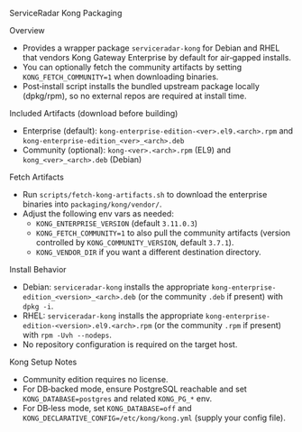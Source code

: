 ServiceRadar Kong Packaging

Overview
- Provides a wrapper package `serviceradar-kong` for Debian and RHEL that vendors Kong Gateway Enterprise by default for air‑gapped installs.
- You can optionally fetch the community artifacts by setting `KONG_FETCH_COMMUNITY=1` when downloading binaries.
- Post‑install script installs the bundled upstream package locally (dpkg/rpm), so no external repos are required at install time.

Included Artifacts (download before building)
- Enterprise (default): `kong-enterprise-edition-<ver>.el9.<arch>.rpm` and `kong-enterprise-edition_<ver>_<arch>.deb`
- Community (optional): `kong-<ver>.<arch>.rpm` (EL9) and `kong_<ver>_<arch>.deb` (Debian)

Fetch Artifacts
- Run `scripts/fetch-kong-artifacts.sh` to download the enterprise binaries into `packaging/kong/vendor/`.
- Adjust the following env vars as needed:
  - `KONG_ENTERPRISE_VERSION` (default `3.11.0.3`)
  - `KONG_FETCH_COMMUNITY=1` to also pull the community artifacts (version controlled by `KONG_COMMUNITY_VERSION`, default `3.7.1`).
  - `KONG_VENDOR_DIR` if you want a different destination directory.

Install Behavior
- Debian: `serviceradar-kong` installs the appropriate `kong-enterprise-edition_<version>_<arch>.deb` (or the community `.deb` if present) with `dpkg -i`.
- RHEL: `serviceradar-kong` installs the appropriate `kong-enterprise-edition-<version>.el9.<arch>.rpm` (or the community `.rpm` if present) with `rpm -Uvh --nodeps`.
- No repository configuration is required on the target host.

Kong Setup Notes
- Community edition requires no license.
- For DB‑backed mode, ensure PostgreSQL reachable and set `KONG_DATABASE=postgres` and related `KONG_PG_*` env.
- For DB‑less mode, set `KONG_DATABASE=off` and `KONG_DECLARATIVE_CONFIG=/etc/kong/kong.yml` (supply your config file).
